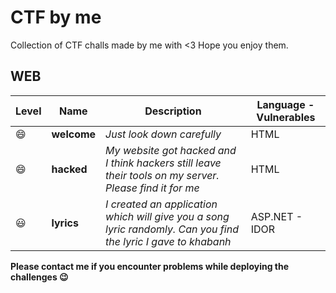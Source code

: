 # CTF by me
Collection of CTF challs made by me with &lt;3
Hope you enjoy them.

## WEB
| Level | Name | Description | Language - Vulnerables |
| --- | --- | --- | --- | 
| :smile: | **welcome** | *Just look down carefully* | HTML |
| :smile: | **hacked** | *My website got hacked and I think hackers still leave their tools on my server. Please find it for me* | HTML |
| :smiley: | **lyrics** | *I created an application which will give you a song lyric randomly. Can you find the lyric I gave to khabanh* | ASP.NET - IDOR |

**Please contact me if you encounter problems while deploying the challenges :wink:**
